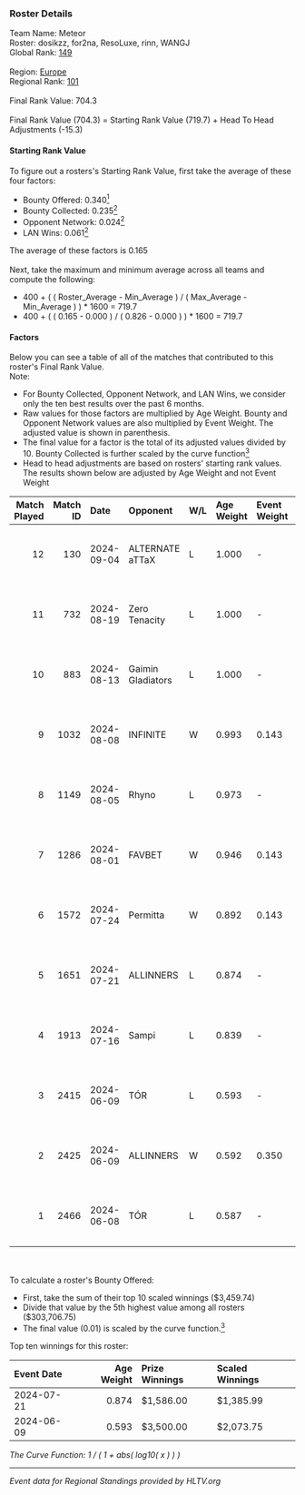 ### Roster Details<br />
Team Name: Meteor<br />
Roster: dosikzz, for2na, ResoLuxe, rinn, WANGJ<br />
Global Rank: [149](../../standings_global_2024_09_08.md)<br />
<br />
Region: [Europe]( ../../standings_europe_2024_09_08.md)<br />
Regional Rank: [101]( ../../standings_europe_2024_09_08.md)<br />
<br />
Final Rank Value:  704.3<br />
<br />
Final Rank Value (704.3) = Starting Rank Value (719.7) + Head To Head Adjustments (-15.3)<br />

#### Starting Rank Value<br />
To figure out a rosters's Starting Rank Value, first take the average of these four factors:<br />
- Bounty Offered: 0.340[<sup>1</sup>](#table2)
- Bounty Collected: 0.235[<sup>2</sup>](#table1)
- Opponent Network: 0.024[<sup>2</sup>](#table1)
- LAN Wins: 0.061[<sup>2</sup>](#table1)

The average of these factors is 0.165<br />
<br />
Next, take the maximum and minimum average across all teams and compute the following:<br />
- 400 + ( ( Roster_Average - Min_Average ) / ( Max_Average - Min_Average ) ) * 1600 = 719.7
- 400 + ( ( 0.165 - 0.000 ) / ( 0.826 - 0.000 ) ) * 1600 = 719.7


#### Factors<br />
Below you can see a table of all of the matches that contributed to this roster's Final Rank Value.<br />
Note:<br />

- For Bounty Collected, Opponent Network, and LAN Wins, we consider only the ten best results over the past 6 months.
- Raw values for those factors are multiplied by Age Weight. Bounty and Opponent Network values are also multiplied by Event Weight. The adjusted value is shown in parenthesis.
- The final value for a factor is the total of its adjusted values divided by 10. Bounty Collected is further scaled by the curve function[<sup>3</sup>](#curveFunction)
- Head to head adjustments are based on rosters' starting rank values. The results shown below are adjusted by Age Weight and not Event Weight
<span id="table1"></span><br />


| Match Played | Match ID | Date       | Opponent          | W/L | Age Weight | Event Weight | Bounty Collected | Opponent Network | LAN Wins  | H2H Adj. | Roster                                     |
| -: | -: | :- | :- | :- | :- | :- | :- | :- | :- | -: | :- |
|           12 |      130 | 2024-09-04 | ALTERNATE aTTaX   | L   | 1.000      | -            | -                | -                | -         |    -6.41 | dosikzz, for2na, ResoLuxe, rinn, WANGJ     |
|           11 |      732 | 2024-08-19 | Zero Tenacity     | L   | 1.000      | -            | -                | -                | -         |    -4.64 | dosikzz, for2na, ResoLuxe, rinn, WANGJ     |
|           10 |      883 | 2024-08-13 | Gaimin Gladiators | L   | 1.000      | -            | -                | -                | -         |    -9.61 | dosikzz, for2na, ResoLuxe, rinn, WANGJ     |
|            9 |     1032 | 2024-08-08 | INFINITE          | W   | 0.993      | 0.143        | 0.000 (0.000)    | 0.152 (0.022)    | 0 (0.000) |    10.05 | dosikzz, for2na, ResoLuxe, rinn, WANGJ     |
|            8 |     1149 | 2024-08-05 | Rhyno             | L   | 0.973      | -            | -                | -                | -         |   -18.83 | dosikzz, for2na, ResoLuxe, rinn, WANGJ     |
|            7 |     1286 | 2024-08-01 | FAVBET            | W   | 0.946      | 0.143        | 0.002 (0.000)    | 0.655 (0.089)    | 0 (0.000) |    18.71 | dosikzz, for2na, ResoLuxe, rinn, WANGJ     |
|            6 |     1572 | 2024-07-24 | Permitta          | W   | 0.892      | 0.143        | 0.032 (0.004)    | 0.968 (0.123)    | 0 (0.000) |    21.64 | dosikzz, for2na, ResoLuxe, rinn, WANGJ     |
|            5 |     1651 | 2024-07-21 | ALLINNERS         | L   | 0.874      | -            | -                | -                | -         |   -12.97 | dosikzz, F0R3VER, for2na, OxygeN, rinn     |
|            4 |     1913 | 2024-07-16 | Sampi             | L   | 0.839      | -            | -                | -                | -         |    -7.38 | dosikzz, for2na, ResoLuxe, rinn, WANGJ     |
|            3 |     2415 | 2024-06-09 | TÓR               | L   | 0.593      | -            | -                | -                | -         |    -7.01 | dosikzz, dukefissura, for2na, OxygeN, rinn |
|            2 |     2425 | 2024-06-09 | ALLINNERS         | W   | 0.592      | 0.350        | 0.006 (0.001)    | 0.022 (0.005)    | 1 (0.592) |     8.23 | dosikzz, dukefissura, for2na, OxygeN, rinn |
|            1 |     2466 | 2024-06-08 | TÓR               | L   | 0.587      | -            | -                | -                | -         |    -7.09 | dosikzz, dukefissura, for2na, OxygeN, rinn |

<br />
<span id="table2"></span><br />
To calculate a roster's Bounty Offered:<br />

- First, take the sum of their top 10 scaled winnings ($3,459.74)
- Divide that value by the 5th highest value among all rosters ($303,706.75)
- The final value (0.01) is scaled by the curve function.[<sup>3</sup>](#curveFunction)

Top ten winnings for this roster:<br />

| Event Date | Age Weight | Prize Winnings | Scaled Winnings |
| :- | -: | :- | :- |
| 2024-07-21 |      0.874 | $1,586.00      | $1,385.99       |
| 2024-06-09 |      0.593 | $3,500.00      | $2,073.75       |


<span id="curveFunction"></span>_The Curve Function: 1 / ( 1 + abs( log10( x ) ) )_<br />

---
_Event data for Regional Standings provided by HLTV.org_<br />
